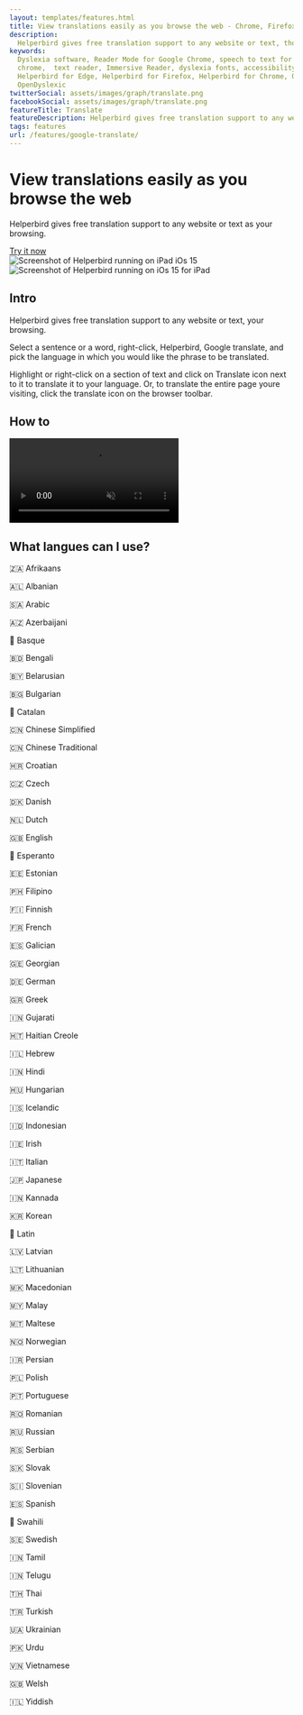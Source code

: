 ```yaml
---
layout: templates/features.html
title: View translations easily as you browse the web - Chrome, Firefox, Edge, Safari, iPad, iPhone
description:
  Helperbird gives free translation support to any website or text, though out your browsing.
keywords:
  Dyslexia software, Reader Mode for Google Chrome, speech to text for chrome, Text to speech for
  chrome,  text reader, Immersive Reader, dyslexia fonts, accessibility software, dyslexia software,
  Helperbird for Edge, Helperbird for Firefox, Helperbird for Chrome, Opendyslexic for Chrome,
  OpenDyslexic
twitterSocial: assets/images/graph/translate.png
facebookSocial: assets/images/graph/translate.png
featureTitle: Translate
featureDescription: Helperbird gives free translation support to any website or text, your browsing.
tags: features
url: /features/google-translate/
---
```

<div
  class="pt-10 bg-gray-900 sm:pt-16 sm:pb-16 lg:pt-24 lg:pb-16 lg:overflow-hidden"
>
  <div class="mx-auto max-w-7xl lg:px-8 pb-16">
    <div class="lg:grid lg:grid-cols-2 lg:gap-8">
      <div
        class="mx-auto max-w-md px-4 sm:max-w-2xl sm:px-6 sm:text-center lg:px-0 lg:text-left lg:flex lg:items-center"
      >
        <div class="lg:py-24">
          <h1
            class="mt-4 mb-6 text-4xl tracking-tight font-extrabold text-white sm:mt-5 sm:text-6xl lg:mt-6 xl:text-6xl"
          >
            <span class="block"
              >View translations easily as you browse the web
            </span>
          </h1>
          <p
            class="mt-3 max-w-md mx-auto text-base text-white sm:text-lg md:mt-5 md:text-xl md:max-w-3xl"
          >
            Helperbird gives free translation support to any website or text as
            your browsing.
          </p>
          <div class="mt-10 sm:mt-12">
            <div class="sm:max-w-xl sm:mx-auto lg:mx-0">
              <div class="sm:flex">
                <a href="/pricing" target="_blank" class="btn btn-accent"
                  >Try it now</a
                >
              </div>
            </div>
          </div>
        </div>
      </div>
      <div class="mt-12 -mb-16 sm:-mb-48 lg:m-0 lg:relative">
        <div
          class="mx-auto max-w-md px-4 sm:max-w-2xl sm:px-6 lg:max-w-none lg:px-0"
        >
          <div class="ipadiphone">
            <div class="ipadiphone-iphone">
              <div class="mask mask__noimage">
                <img
                  alt="Screenshot of Helperbird running on iPad iOs 15"
                  src="/assets/images/products/ipad-iphone/helperbird-running-on-iphone.png"
                  class="mask-img"
                />
              </div>
            </div>
            <div class="ipadiphone-ipad launchaco-builder-hoverable">
              <div class="mask mask__noimage">
                <img
                  alt="Screenshot of Helperbird running on iOs 15 for iPad"
                  src="/assets/images/products/ipad-iphone/helperbirds-iphone-app-running.png"
                  class="mask-img"
                />
              </div>
            </div>
          </div>
        </div>
      </div>
    </div>
  </div>
</div>


<div class="relative py-16 overflow-hidden">
  <div class="relative px-4 sm:px-6 lg:px-8">
    <div class="mt-6 prose prose-pink prose-lg mx-auto">

<div class="mt-16 mx-auto max-w-7xl px-4 sm:mt-24 sm:px-6 bg-gray-50 rounded-lg p-6 dark:bg-gray-800 dark:highlight-white/5">

## Intro

Helperbird gives free translation support to any website or text, your browsing.

Select a sentence or a word, right-click, Helperbird, Google translate, and pick the language in
which you would like the phrase to be translated.

Highlight or right-click on a section of text and click on Translate icon next to it to translate it
to your language. Or, to translate the entire page youre visiting, click the translate icon on the
browser toolbar.

</div>

<div class="mt-16 mx-auto max-w-7xl px-4 sm:mt-24 sm:px-6 bg-gray-50 rounded-lg p-6 dark:bg-gray-800 dark:highlight-white/5">

## How to

<video autoplay="autoplay" class="relative rounded-lg shadow-lg" control="control" loop="loop" muted="muted" playsinline="playsinline"><source src="/assets/videos/home.webm" type="video/webm"><source src="/assets/videos/home.mp4" type="video/mp4"></video>

</div>

<div class="mt-16 mx-auto max-w-7xl px-4 sm:mt-24 sm:px-6 bg-gray-50 rounded-lg p-6 dark:bg-gray-800 dark:highlight-white/5">

## What langues can I use?

🇿🇦 Afrikaans

🇦🇱 Albanian

🇸🇦 Arabic

🇦🇿 Azerbaijani

🏴󠁥󠁳󠁰󠁶󠁿 Basque

🇧🇩 Bengali

🇧🇾 Belarusian

🇧🇬 Bulgarian

🏴󠁥󠁳󠁰󠁶󠁿 Catalan

🇨🇳 Chinese Simplified

🇨🇳 Chinese Traditional

🇭🇷 Croatian

🇨🇿 Czech

🇩🇰 Danish

🇳🇱 Dutch

🇬🇧 English

🏴󠁥󠁳󠁰󠁶󠁿 Esperanto

🇪🇪 Estonian

🇵🇭 Filipino

🇫🇮 Finnish

🇫🇷 French

🇪🇸 Galician

🇬🇪 Georgian

🇩🇪 German

🇬🇷 Greek

🇮🇳 Gujarati

🇭🇹 Haitian Creole

🇮🇱 Hebrew

🇮🇳 Hindi

🇭🇺 Hungarian

🇮🇸 Icelandic

🇮🇩 Indonesian

🇮🇪 Irish

🇮🇹 Italian

🇯🇵 Japanese

🇮🇳 Kannada

🇰🇷 Korean

🏴󠁥󠁳󠁰󠁶󠁿 Latin

🇱🇻 Latvian

🇱🇹 Lithuanian

🇲🇰 Macedonian

🇲🇾 Malay

🇲🇹 Maltese

🇳🇴 Norwegian

🇮🇷 Persian

🇵🇱 Polish

🇵🇹 Portuguese

🇷🇴 Romanian

🇷🇺 Russian

🇷🇸 Serbian

🇸🇰 Slovak

🇸🇮 Slovenian

🇪🇸 Spanish

🏴󠁥󠁳󠁰󠁶󠁿 Swahili

🇸🇪 Swedish

🇮🇳 Tamil

🇮🇳 Telugu

🇹🇭 Thai

🇹🇷 Turkish

🇺🇦 Ukrainian

🇵🇰 Urdu

🇻🇳 Vietnamese

🇬🇧 Welsh

🇮🇱 Yiddish

   </div>
  </div>
</div>
